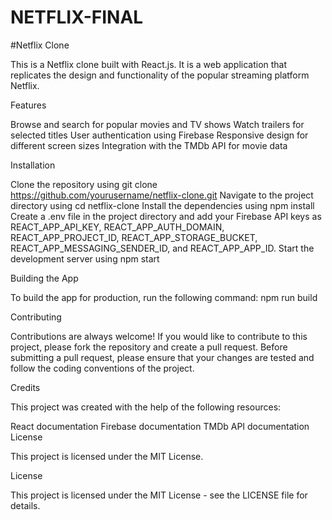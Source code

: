 # NETFLIX-FINAL

#Netflix Clone

This is a Netflix clone built with React.js. It is a web application that replicates the design and functionality of the popular streaming platform Netflix.

Features

Browse and search for popular movies and TV shows
Watch trailers for selected titles
User authentication using Firebase
Responsive design for different screen sizes
Integration with the TMDb API for movie data

Installation

Clone the repository using git clone https://github.com/yourusername/netflix-clone.git
Navigate to the project directory using cd netflix-clone
Install the dependencies using npm install
Create a .env file in the project directory and add your Firebase API keys as REACT_APP_API_KEY, REACT_APP_AUTH_DOMAIN, REACT_APP_PROJECT_ID, REACT_APP_STORAGE_BUCKET, REACT_APP_MESSAGING_SENDER_ID, and REACT_APP_APP_ID.
Start the development server using npm start



Building the App

To build the app for production, run the following command:
npm run build







Contributing

Contributions are always welcome! If you would like to contribute to this project, please fork the repository and create a pull request. Before submitting a pull request, please ensure that your changes are tested and follow the coding conventions of the project.



Credits

This project was created with the help of the following resources:

React documentation
Firebase documentation
TMDb API documentation
License

This project is licensed under the MIT License.

License

This project is licensed under the MIT License - see the LICENSE file for details.

